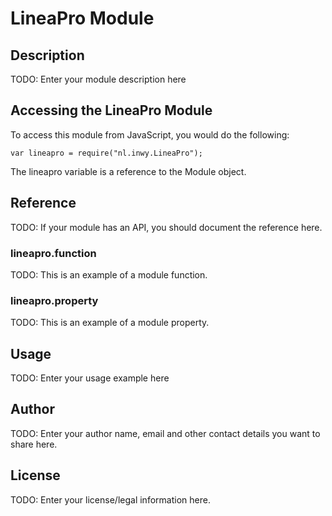 # LineaPro Module

## Description

TODO: Enter your module description here

## Accessing the LineaPro Module

To access this module from JavaScript, you would do the following:

    var lineapro = require("nl.inwy.LineaPro");

The lineapro variable is a reference to the Module object.

## Reference

TODO: If your module has an API, you should document
the reference here.

### lineapro.function

TODO: This is an example of a module function.

### lineapro.property

TODO: This is an example of a module property.

## Usage

TODO: Enter your usage example here

## Author

TODO: Enter your author name, email and other contact
details you want to share here.

## License

TODO: Enter your license/legal information here.
